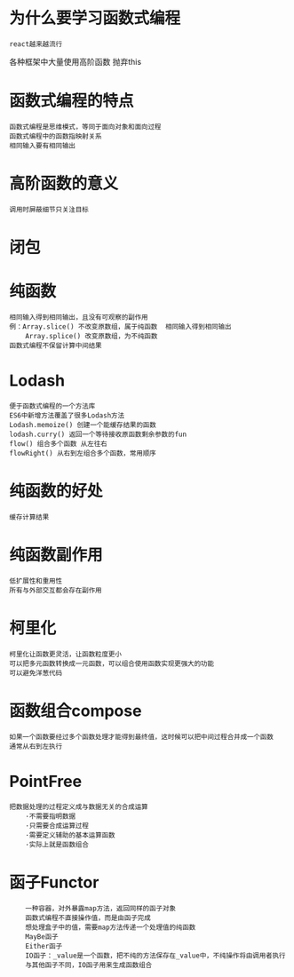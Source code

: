# 为什么要学习函数式编程

    react越来越流行

   各种框架中大量使用高阶函数
   抛弃this

# 函数式编程的特点

    函数式编程是思维模式，等同于面向对象和面向过程
    函数式编程中的函数指映射关系
    相同输入要有相同输出

# 高阶函数的意义

    调用时屏蔽细节只关注目标

# 闭包

# 纯函数

    相同输入得到相同输出，且没有可观察的副作用
    例：Array.slice() 不改变原数组，属于纯函数  相同输入得到相同输出
        Array.splice() 改变原数组，为不纯函数
    函数式编程不保留计算中间结果

# Lodash

    便于函数式编程的一个方法库
    ES6中新增方法覆盖了很多Lodash方法
    Lodash.memoize() 创建一个能缓存结果的函数
    lodash.curry() 返回一个等待接收原函数剩余参数的fun
    flow() 组合多个函数 从左往右
    flowRight() 从右到左组合多个函数，常用顺序

# 纯函数的好处

    缓存计算结果
    

# 纯函数副作用   

    低扩展性和重用性
    所有与外部交互都会存在副作用

# 柯里化

    柯里化让函数更灵活，让函数粒度更小
    可以把多元函数转换成一元函数，可以组合使用函数实现更强大的功能
    可以避免洋葱代码
    

# 函数组合compose

    如果一个函数要经过多个函数处理才能得到最终值，这时候可以把中间过程合并成一个函数
    通常从右到左执行

# PointFree 

    把数据处理的过程定义成与数据无关的合成运算
        ·不需要指明数据
        ·只需要合成运算过程
        ·需要定义辅助的基本运算函数
        ·实际上就是函数组合

# 函子Functor
        一种容器，对外暴露map方法，返回同样的函子对象
        函数式编程不直接操作值，而是由函子完成
        想处理盒子中的值，需要map方法传递一个处理值的纯函数
        MayBe函子
        Either函子
        IO函子：_value是一个函数，把不纯的方法保存在_value中，不纯操作将由调用者执行
        与其他函子不同，IO函子用来生成函数组合
